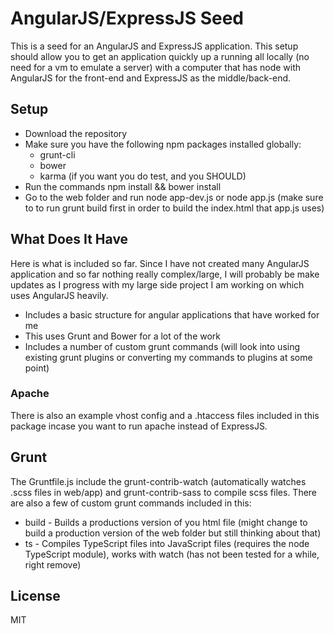 # AngularJS/ExpressJS Seed #

This is a seed for an AngularJS and ExpressJS application.  This setup should allow you to get an application quickly up a running all locally (no need for a vm to emulate a server) with a computer that has node with AngularJS for the front-end and ExpressJS as the middle/back-end.

## Setup ##

* Download the repository
* Make sure you have the following npm packages installed globally:
    * grunt-cli
    * bower
    * karma (if you want you do test, and you SHOULD)
* Run the commands npm install && bower install
* Go to the web folder and run node app-dev.js or node app.js (make sure to to run grunt build first in order to build the index.html that app.js uses)

## What Does It Have ##

Here is what is included so far.  Since I have not created many AngularJS application and so far nothing really complex/large, I will probably be make updates as I progress with my large side project I am working on which uses AngularJS heavily.

* Includes a basic structure for angular applications that have worked for me
* This uses Grunt and Bower for a lot of the work
* Includes a number of custom grunt commands (will look into using existing grunt plugins or converting my commands to plugins at some point)

### Apache ###

There is also an example vhost config and a .htaccess files included in this package incase you want to run apache instead of ExpressJS.

## Grunt ##

The Gruntfile.js include the grunt-contrib-watch (automatically watches .scss files in web/app) and grunt-contrib-sass to compile scss files.  There are also a few of custom grunt commands included in this:

* build - Builds a productions version of you html file (might change to build a production version of the web folder but still thinking about that)
* ts - Compiles TypeScript files into JavaScript files (requires the node TypeScript module), works with watch (has not been tested for a while, right remove)

## License ##

MIT
